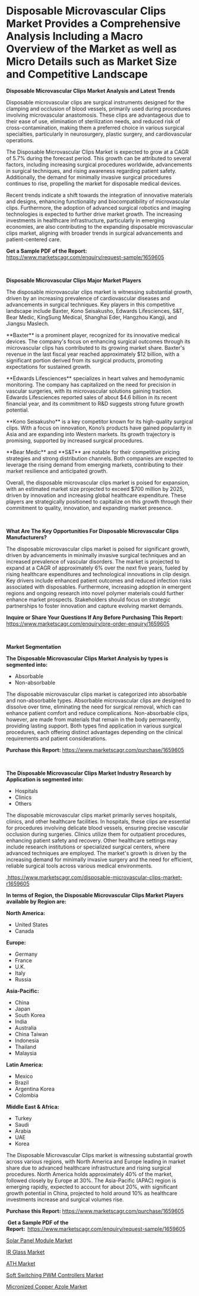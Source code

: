 <p><h1>Disposable Microvascular Clips Market Provides a Comprehensive Analysis Including a Macro Overview of the Market as well as Micro Details such as Market Size and Competitive Landscape</h1></p><p><strong>Disposable Microvascular Clips Market Analysis and Latest Trends</strong></p>
<p><p>Disposable microvascular clips are surgical instruments designed for the clamping and occlusion of blood vessels, primarily used during procedures involving microvascular anastomosis. These clips are advantageous due to their ease of use, elimination of sterilization needs, and reduced risk of cross-contamination, making them a preferred choice in various surgical specialties, particularly in neurosurgery, plastic surgery, and cardiovascular operations.</p><p>The Disposable Microvascular Clips Market is expected to grow at a CAGR of 5.7% during the forecast period. This growth can be attributed to several factors, including increasing surgical procedures worldwide, advancements in surgical techniques, and rising awareness regarding patient safety. Additionally, the demand for minimally invasive surgical procedures continues to rise, propelling the market for disposable medical devices.</p><p>Recent trends indicate a shift towards the integration of innovative materials and designs, enhancing functionality and biocompatibility of microvascular clips. Furthermore, the adoption of advanced surgical robotics and imaging technologies is expected to further drive market growth. The increasing investments in healthcare infrastructure, particularly in emerging economies, are also contributing to the expanding disposable microvascular clips market, aligning with broader trends in surgical advancements and patient-centered care.</p></p>
<p><strong>Get a Sample PDF of the Report:&nbsp;</strong> <a href="https://www.marketscagr.com/enquiry/request-sample/1659605?utm_campaign=1278&utm_medium=2&utm_source=Github&utm_content=ia&utm_term=28092024&utm_id=disposable-microvascular-clips">https://www.marketscagr.com/enquiry/request-sample/1659605</a></p>
<p>&nbsp;</p>
<p><strong>Disposable Microvascular Clips Major Market Players</strong></p>
<p><p>The disposable microvascular clips market is witnessing substantial growth, driven by an increasing prevalence of cardiovascular diseases and advancements in surgical techniques. Key players in this competitive landscape include Baxter, Kono Seisakusho, Edwards Lifesciences, S&T, Bear Medic, KingSung Medical, Shanghai Eder, Hangzhou Kangji, and Jiangsu Maslech.</p><p>**Baxter** is a prominent player, recognized for its innovative medical devices. The company's focus on enhancing surgical outcomes through its microvascular clips has contributed to its growing market share. Baxter's revenue in the last fiscal year reached approximately $12 billion, with a significant portion derived from its surgical products, promoting expectations for sustained growth.</p><p>**Edwards Lifesciences** specializes in heart valves and hemodynamic monitoring. The company has capitalized on the need for precision in vascular surgeries, with its microvascular solutions gaining traction. Edwards Lifesciences reported sales of about $4.6 billion in its recent financial year, and its commitment to R&D suggests strong future growth potential.</p><p>**Kono Seisakusho** is a key competitor known for its high-quality surgical clips. With a focus on innovation, Kono’s products have gained popularity in Asia and are expanding into Western markets. Its growth trajectory is promising, supported by increased surgical procedures.</p><p>**Bear Medic** and **S&T** are notable for their competitive pricing strategies and strong distribution channels. Both companies are expected to leverage the rising demand from emerging markets, contributing to their market resilience and anticipated growth.</p><p>Overall, the disposable microvascular clips market is poised for expansion, with an estimated market size projected to exceed $700 million by 2025, driven by innovation and increasing global healthcare expenditure. These players are strategically positioned to capitalize on this growth through their commitment to quality, innovation, and expanding market presence.</p></p>
<p>&nbsp;</p>
<p><strong>What Are The Key Opportunities For Disposable Microvascular Clips Manufacturers?</strong></p>
<p><p>The disposable microvascular clips market is poised for significant growth, driven by advancements in minimally invasive surgical techniques and an increased prevalence of vascular disorders. The market is projected to expand at a CAGR of approximately 6% over the next five years, fueled by rising healthcare expenditures and technological innovations in clip design. Key drivers include enhanced patient outcomes and reduced infection risks associated with disposables. Furthermore, increasing adoption in emergent regions and ongoing research into novel polymer materials could further enhance market prospects. Stakeholders should focus on strategic partnerships to foster innovation and capture evolving market demands.</p></p>
<p><strong>Inquire or Share Your Questions If Any Before Purchasing This Report:</strong> <a href="https://www.marketscagr.com/enquiry/pre-order-enquiry/1659605?utm_campaign=1278&utm_medium=2&utm_source=Github&utm_content=ia&utm_term=28092024&utm_id=disposable-microvascular-clips">https://www.marketscagr.com/enquiry/pre-order-enquiry/1659605</a></p>
<p>&nbsp;</p>
<p><strong>Market Segmentation</strong></p>
<p><strong>The Disposable Microvascular Clips Market Analysis by types is segmented into:</strong></p>
<p><ul><li>Absorbable</li><li>Non-absorbable</li></ul></p>
<p><p>The disposable microvascular clips market is categorized into absorbable and non-absorbable types. Absorbable microvascular clips are designed to dissolve over time, eliminating the need for surgical removal, which can enhance patient comfort and reduce complications. Non-absorbable clips, however, are made from materials that remain in the body permanently, providing lasting support. Both types find application in various surgical procedures, each offering distinct advantages depending on the clinical requirements and patient considerations.</p></p>
<p><strong>Purchase this Report:&nbsp;</strong><a href="https://www.marketscagr.com/purchase/1659605?utm_campaign=1278&utm_medium=2&utm_source=Github&utm_content=ia&utm_term=28092024&utm_id=disposable-microvascular-clips">https://www.marketscagr.com/purchase/1659605</a></p>
<p>&nbsp;</p>
<p><strong>The Disposable Microvascular Clips Market Industry Research by Application is segmented into:</strong></p>
<p><ul><li>Hospitals</li><li>Clinics</li><li>Others</li></ul></p>
<p><p>The disposable microvascular clips market primarily serves hospitals, clinics, and other healthcare facilities. In hospitals, these clips are essential for procedures involving delicate blood vessels, ensuring precise vascular occlusion during surgeries. Clinics utilize them for outpatient procedures, enhancing patient safety and recovery. Other healthcare settings may include research institutions or specialized surgical centers, where advanced techniques are employed. The market's growth is driven by the increasing demand for minimally invasive surgery and the need for efficient, reliable surgical tools across various medical environments.</p></p>
<p><a href="https://www.marketscagr.com/disposable-microvascular-clips-market-r1659605?utm_campaign=1278&utm_medium=2&utm_source=Github&utm_content=ia&utm_term=28092024&utm_id=disposable-microvascular-clips">&nbsp;https://www.marketscagr.com/disposable-microvascular-clips-market-r1659605</a></p>
<p><strong>In terms of Region, the Disposable Microvascular Clips Market Players available by Region are:</strong></p>
<p>
    <p> <strong> North America: </strong>
        <ul>
            <li>United States</li>
            <li>Canada</li>
        </ul>
        </p> 
    <p> <strong> Europe: </strong>
        <ul>
            <li>Germany</li>
            <li>France</li>
            <li>U.K.</li>
            <li>Italy</li>
            <li>Russia</li>
        </ul>
        </p> 
    <p> <strong> Asia-Pacific: </strong>
        <ul>
            <li>China</li>
            <li>Japan</li>
            <li>South Korea</li>
            <li>India</li>
            <li>Australia</li>
            <li>China Taiwan</li>
            <li>Indonesia</li>
            <li>Thailand</li>
            <li>Malaysia</li>
        </ul>
        </p> 
    <p> <strong> Latin America: </strong>
        <ul>
            <li>Mexico</li>
            <li>Brazil</li>
            <li>Argentina Korea</li>
            <li>Colombia</li>
        </ul>
        </p> 
    <p> <strong> Middle East & Africa: </strong>
        <ul>
            <li>Turkey</li>
            <li>Saudi</li>
            <li>Arabia</li>
            <li>UAE</li>
            <li>Korea</li>
        </ul>
    </p>
    </p>
<p><p>The Disposable Microvascular Clips market is witnessing substantial growth across various regions, with North America and Europe leading in market share due to advanced healthcare infrastructure and rising surgical procedures. North America holds approximately 40% of the market, followed closely by Europe at 30%. The Asia-Pacific (APAC) region is emerging rapidly, expected to account for about 20%, with significant growth potential in China, projected to hold around 10% as healthcare investments increase and surgical volumes rise.</p></p>
<p><strong>Purchase this Report: </strong><a href="https://www.marketscagr.com/purchase/1659605?utm_campaign=1278&utm_medium=2&utm_source=Github&utm_content=ia&utm_term=28092024&utm_id=disposable-microvascular-clips">https://www.marketscagr.com/purchase/1659605</a></p>
<p>&nbsp;<strong>Get a Sample PDF of the Report:&nbsp;&nbsp;</strong><a href="https://www.marketscagr.com/enquiry/request-sample/1659605?utm_campaign=1278&utm_medium=2&utm_source=Github&utm_content=ia&utm_term=28092024&utm_id=disposable-microvascular-clips">https://www.marketscagr.com/enquiry/request-sample/1659605</a></p>
<p><strong></strong></p>
<p><p><a href="https://www.linkedin.com/pulse/solar-panel-module-market-size-share-analysis-growth-khi7e?utm_campaign=1278&utm_medium=2&utm_source=Github&utm_content=ia&utm_term=28092024&utm_id=disposable-microvascular-clips">Solar Panel Module Market</a></p><p><a href="https://issuu.com/reportprime-2/docs/ir-glass-market-size-2030.pptx_55ee08743349ca?utm_campaign=1278&utm_medium=2&utm_source=Github&utm_content=ia&utm_term=28092024&utm_id=disposable-microvascular-clips">IR Glass Market</a></p><p><a href="https://www.linkedin.com/pulse/ath-market-global-regional-analysis-focus-region-country-level-dtsre?utm_campaign=1278&utm_medium=2&utm_source=Github&utm_content=ia&utm_term=28092024&utm_id=disposable-microvascular-clips">ATH Market</a></p><p><a href="https://www.linkedin.com/pulse/navigating-global-soft-switching-pwm-controllers-market-vvzwe?utm_campaign=1278&utm_medium=2&utm_source=Github&utm_content=ia&utm_term=28092024&utm_id=disposable-microvascular-clips">Soft Switching PWM Controllers Market</a></p><p><a href="https://issuu.com/reportprime-2/docs/micronized-copper-azole-market-size_3510c78e3cbe58?utm_campaign=1278&utm_medium=2&utm_source=Github&utm_content=ia&utm_term=28092024&utm_id=disposable-microvascular-clips">Micronized Copper Azole Market</a></p></p>